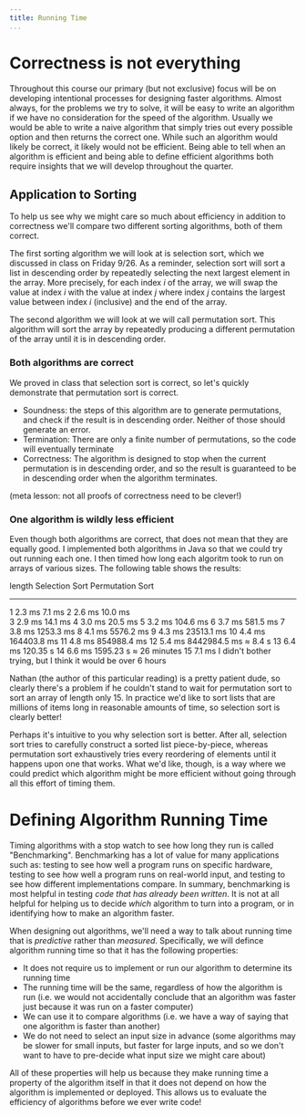 ```yaml
---
title: Running Time
...
```


# Correctness is not everything

Throughout this course our primary (but not exclusive) focus will be on developing intentional processes for designing faster algorithms. Almost always, for the problems we try to solve, it will be easy to write an algorithm if we have no consideration for the speed of the algorithm. Usually we would be able to write a naive algorithm that simply tries out every possible option and then returns the correct one. While such an algorithm would likely be correct, it likely would not be efficient. Being able to tell when an algorithm is efficient and being able to define efficient algorithms both require insights that we will develop throughout the quarter.

## Application to Sorting

To help us see why we might care so much about efficiency in addition to correctness we'll compare two different sorting algorithms, both of them correct.

The first sorting algorithm we will look at is selection sort, which we discussed in class on Friday 9/26. As a reminder, selection sort will sort a list in descending order by repeatedly selecting the next largest element in the array. More precisely, for each index $i$ of the array, we will swap the value at index $i$ with the value at index $j$ where index $j$ contains the largest value between index $i$ (inclusive) and the end of the array.

The second algorithm we will look at we will call permutation sort. This algorithm will sort the array by repeatedly producing a different permutation of the array until it is in descending order.  

### Both algorithms are correct

We proved in class that selection sort is correct, so let's quickly demonstrate that permutation sort is correct.

- Soundness: the steps of this algorithm are to generate permutations, and check if the result is in descending order. Neither of those should generate an error.
- Termination: There are only a finite number of permutations, so the code will eventually terminate
- Correctness: The algorithm is designed to stop when the current permutation is in descending order, and so the result is guaranteed to be in descending order when the algorithm terminates.

(meta lesson: not all proofs of correctness need to be clever!)

### One algorithm is wildly less efficient

Even though both algorithms are correct, that does not mean that they are equally good. I implemented both algorithms in Java so that we could try out running each one. I then timed how long each algoritm took to run on arrays of various sizes. The following table shows the results:

length     Selection Sort    Permutation Sort
------     --------------    ----------------
1          2.3 ms            7.1 ms
2          2.6 ms            10.0 ms  
3          2.9 ms            14.1 ms
4          3.0 ms            20.5 ms
5          3.2 ms            104.6 ms
6          3.7 ms            581.5 ms
7          3.8 ms            1253.3 ms
8          4.1 ms            5576.2 ms
9          4.3 ms            23513.1 ms
10         4.4 ms            164403.8 ms
11         4.8 ms            854988.4 ms
12         5.4 ms            8442984.5 ms $\approx$ 8.4 s
13         6.4 ms            120.35 s
14         6.6 ms            1595.23 s $\approx$ 26 minutes
15         7.1 ms            I didn't bother trying, but I think it would be over 6 hours

Nathan (the author of this particular reading) is a pretty patient dude, so clearly there's a problem if he couldn't stand to wait for permutation sort to sort an array of length only 15. In practice we'd like to sort lists that are millions of items long in reasonable amounts of time, so selection sort is clearly better!

Perhaps it's intuitive to you why selection sort is better. After all, selection sort tries to carefully construct a sorted list piece-by-piece, whereas permutation sort exhaustively tries every reordering of elements until it happens upon one that works. What we'd like, though, is a way where we could predict which algorithm might be more efficient without going through all this effort of timing them.

# Defining Algorithm Running Time

Timing algorithms with a stop watch to see how long they run is called "Benchmarking". Benchmarking has a lot of value for many applications such as: testing to see how well a program runs on specific hardware, testing to see how well a program runs on real-world input, and testing to see how different implementations compare. In summary, benchmarking is most helpful in testing *code that has already been written*. It is not at all helpful for helping us to decide *which* algorithm to turn into a program, or in identifying how to make an algorithm faster.

When designing out algorithms, we'll need a way to talk about running time that is *predictive* rather than *measured*. Specifically, we will defince algorithm running time so that it has the following properties:

- It does not require us to implement or run our algorithm to determine its running time
- The running time will be the same, regardless of how the algorithm is run (i.e. we would not accidentally conclude that an algorithm was faster just because it was run on a faster computer)
- We can use it to compare algorithms (i.e. we have a way of saying that one algorithm is faster than another)
- We do not need to select an input size in advance (some algorithms may be slower for small inputs, but faster for large inputs, and so we don't want to have to pre-decide what input size we might care about)

All of these properties will help us because they make running time a property of the algorithm itself in that it does not depend on how the algorithm is implemented or deployed. This allows us to evaluate the efficiency of algorithms before we ever write code!


